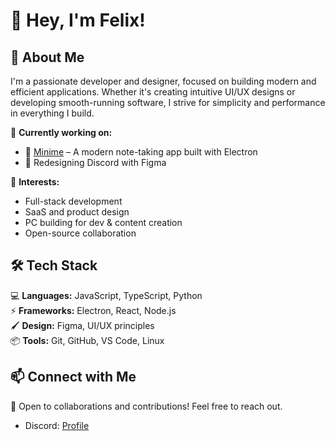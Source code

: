 # 👋 Hey, I'm Felix!  

## 🚀 About Me  
I'm a passionate developer and designer, focused on building modern and efficient applications. Whether it's creating intuitive UI/UX designs or developing smooth-running software, I strive for simplicity and performance in everything I build.  

🔹 **Currently working on:**  
- 📝 [Minime](https://github.com/therealfaylix/minime) – A modern note-taking app built with Electron  
- 🎨 Redesigning Discord with Figma  

🔹 **Interests:**  
- Full-stack development  
- SaaS and product design  
- PC building for dev & content creation  
- Open-source collaboration  

## 🛠 Tech Stack  
💻 **Languages:** JavaScript, TypeScript, Python  
⚡ **Frameworks:** Electron, React, Node.js  
🖌 **Design:** Figma, UI/UX principles  
📦 **Tools:** Git, GitHub, VS Code, Linux  

## 📫 Connect with Me  
💬 Open to collaborations and contributions! Feel free to reach out.  
- Discord: [Profile](discord.com/users/1207315801552584757)

